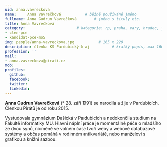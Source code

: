 ```yaml
---
uid: anna.vavreckova
name:     Anna Vavrečková      		# běžně používáné jméno
fullname: Anna Gudrun Vavrečková		# jméno s tituly etc.
title: Anna Vavrečková
category:                 		# kategorie: rp, praha, vary, hradec, jmk, senat
- clen-pce
- kandidat-pce-mo5
img: people/anna-vavreckova.jpg           # 165 x 220
description: členka KS Pardubický kraj			# kratký popis, max 160 znaků
profession: ''
mail:
- anna.vavreckova@pirati.cz
mob:
profiles:
  github:
  facebook:
  twitter:
  linkedin:
---
```


**Anna Gudrun Vavrečková** (* 28. září 1991) se narodila a žije v Pardubicích.
Členkou Pirátů je od roku 2015.

Vystudovala gymnázium Dašická v Pardubicích a nedokončila studium na Fakultě
informatiky MU. Hlavní náplní práce je momentálně péče o mladšího ze dvou synů,
nicméně ve volném čase tvoří weby a webové databázové systémy a občas pomáhá v
rodinném antikvariátě, nebo manželovi s grafikou a knižní sazbou.
